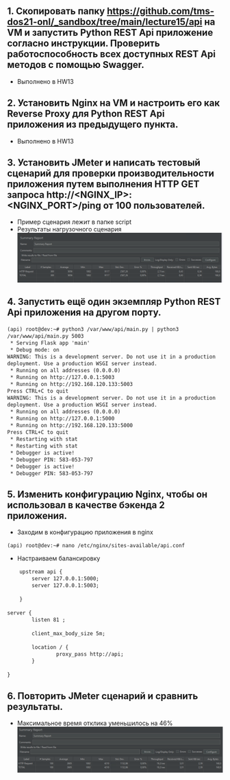 ## 1. Скопировать папку https://github.com/tms-dos21-onl/_sandbox/tree/main/lecture15/api на VM и запустить Python REST Api приложение согласно инструкции. Проверить работоспособность всех доступных REST Api методов с помощью Swagger.
- Выполнено в HW13
## 2. Установить Nginx на VM и настроить его как Reverse Proxy для Python REST Api приложения из предыдущего пункта.
- Выполнено в HW13
## 3. Установить JMeter и написать тестовый сценарий для проверки производительности приложения путем выполнения HTTP GET запроса http://<NGINX_IP>:<NGINX_PORT>/ping от 100 пользователей.
- Пример сценария лежит в папке script
- Результаты нагрузочного сценария
![Результаты](/HW14/images/result_1.png)
## 4. Запустить ещё один экземпляр Python REST Api приложения на другом порту.
```console
(api) root@dev:~# python3 /var/www/api/main.py | python3 /var/www/api/main.py 5003
 * Serving Flask app 'main'
 * Debug mode: on
WARNING: This is a development server. Do not use it in a production deployment. Use a production WSGI server instead.
 * Running on all addresses (0.0.0.0)
 * Running on http://127.0.0.1:5003
 * Running on http://192.168.120.133:5003
Press CTRL+C to quit
WARNING: This is a development server. Do not use it in a production deployment. Use a production WSGI server instead.
 * Running on all addresses (0.0.0.0)
 * Running on http://127.0.0.1:5000
 * Running on http://192.168.120.133:5000
Press CTRL+C to quit
 * Restarting with stat
 * Restarting with stat
 * Debugger is active!
 * Debugger PIN: 583-053-797
 * Debugger is active!
 * Debugger PIN: 583-053-797
```
## 5. Изменить конфигурацию Nginx, чтобы он использовал в качестве бэкенда 2 приложения.
- Заходим в конфигурацию приложения в nginx
```console
(api) root@dev:~# nano /etc/nginx/sites-available/api.conf
```
- Настраиваем балансировку
```console
    upstream api {
        server 127.0.0.1:5000;
        server 127.0.0.1:5003;

    }

server {
        listen 81 ;

        client_max_body_size 5m;

        location / {
                proxy_pass http://api;
        }

}

```
## 6. Повторить JMeter сценарий и сравнить результаты.
- Максимальное время отклика уменьшилось на 46% 
![Результаты](/HW14/images/result_2.png)


